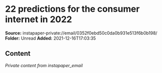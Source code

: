 # 22 predictions for the consumer internet in 2022

**Source:** instapaper-private://email/0352f0ebd50c0da0b931e513f6b0b198/
**Folder:** Unread
**Added:** 2021-12-16T17:03:35




## Content
*Private content from instapaper_email*
